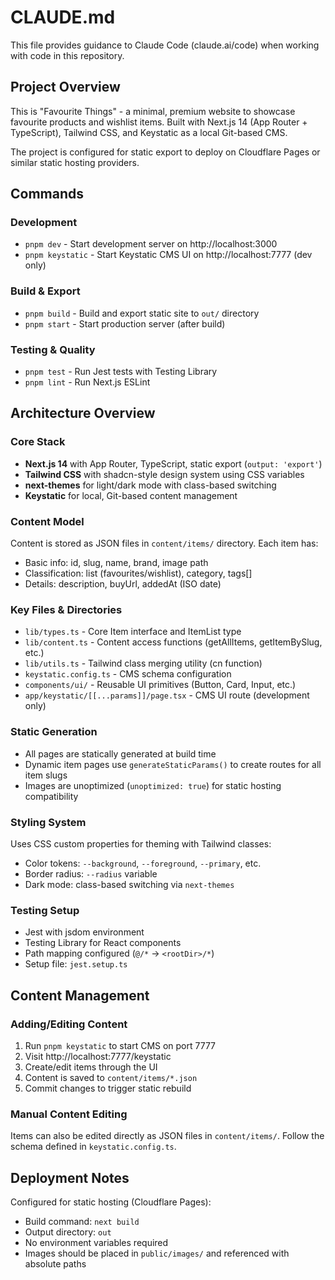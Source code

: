 # CLAUDE.md

This file provides guidance to Claude Code (claude.ai/code) when working with code in this repository.

## Project Overview

This is "Favourite Things" - a minimal, premium website to showcase favourite products and wishlist items. Built with Next.js 14 (App Router + TypeScript), Tailwind CSS, and Keystatic as a local Git-based CMS.

The project is configured for static export to deploy on Cloudflare Pages or similar static hosting providers.

## Commands

### Development
- `pnpm dev` - Start development server on http://localhost:3000
- `pnpm keystatic` - Start Keystatic CMS UI on http://localhost:7777 (dev only)

### Build & Export
- `pnpm build` - Build and export static site to `out/` directory
- `pnpm start` - Start production server (after build)

### Testing & Quality
- `pnpm test` - Run Jest tests with Testing Library
- `pnpm lint` - Run Next.js ESLint

## Architecture Overview

### Core Stack
- **Next.js 14** with App Router, TypeScript, static export (`output: 'export'`)
- **Tailwind CSS** with shadcn-style design system using CSS variables
- **next-themes** for light/dark mode with class-based switching
- **Keystatic** for local, Git-based content management

### Content Model
Content is stored as JSON files in `content/items/` directory. Each item has:
- Basic info: id, slug, name, brand, image path
- Classification: list (favourites/wishlist), category, tags[]
- Details: description, buyUrl, addedAt (ISO date)

### Key Files & Directories
- `lib/types.ts` - Core Item interface and ItemList type
- `lib/content.ts` - Content access functions (getAllItems, getItemBySlug, etc.)
- `lib/utils.ts` - Tailwind class merging utility (cn function)
- `keystatic.config.ts` - CMS schema configuration
- `components/ui/` - Reusable UI primitives (Button, Card, Input, etc.)
- `app/keystatic/[[...params]]/page.tsx` - CMS UI route (development only)

### Static Generation
- All pages are statically generated at build time
- Dynamic item pages use `generateStaticParams()` to create routes for all item slugs
- Images are unoptimized (`unoptimized: true`) for static hosting compatibility

### Styling System
Uses CSS custom properties for theming with Tailwind classes:
- Color tokens: `--background`, `--foreground`, `--primary`, etc.
- Border radius: `--radius` variable
- Dark mode: class-based switching via `next-themes`

### Testing Setup
- Jest with jsdom environment
- Testing Library for React components
- Path mapping configured (`@/*` -> `<rootDir>/*`)
- Setup file: `jest.setup.ts`

## Content Management

### Adding/Editing Content
1. Run `pnpm keystatic` to start CMS on port 7777
2. Visit http://localhost:7777/keystatic
3. Create/edit items through the UI
4. Content is saved to `content/items/*.json`
5. Commit changes to trigger static rebuild

### Manual Content Editing
Items can also be edited directly as JSON files in `content/items/`. Follow the schema defined in `keystatic.config.ts`.

## Deployment Notes

Configured for static hosting (Cloudflare Pages):
- Build command: `next build`
- Output directory: `out`
- No environment variables required
- Images should be placed in `public/images/` and referenced with absolute paths